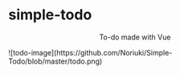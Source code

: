 # simple-todo
<p align="center">To-do made with Vue</p>
![todo-image](https://github.com/Noriuki/Simple-Todo/blob/master/todo.png)
